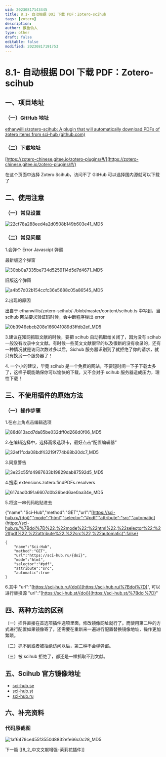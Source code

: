```yaml
---
uid: 20230817143445
title: 8.1- 自动根据 DOI 下载 PDF：Zotero-scihub
tags: [zotero]
description: 
author: 摸鱼仙人
type: other
draft: false
editable: false
modified: 20230817191753
---
```


# 8.1- 自动根据 DOI 下载 PDF：Zotero-scihub

## 一、项目地址

### （一）GitHub 地址

[ethanwillis/zotero-scihub: A plugin that will automatically download PDFs of zotero items from sci-hub (github.com)](https://github.com/ethanwillis/zotero-scihub)

### （二）下载地址

[https://zotero-chinese.gitee.io/zotero-plugins/#/](https://zotero-chinese.gitee.io/zotero-plugins/#/)

在这个页面中选择 Zotero Scihub，访问不了 GitHub 可以选择国内源就可以下载了

## 二、使用注意

### （一）常见设置

![22cf78a288eed4a2d0508b149b603e41_MD5](https://cdn.pkmer.cn/images/202308171542003.png!pkmer)

### （二）常见问题

1.会弹个 Error Javascipt 弹窗

最新版这个弹窗

![30bb0a7335be734d5259114d5d7d4671_MD5](https://cdn.pkmer.cn/images/202308171542004.png!pkmer)

旧版这个弹窗

![a4b57d02b154ccfc36e5688c05a86545_MD5](https://cdn.pkmer.cn/images/202308171542005.png!pkmer)

2.出现的原因

出自于 ethanwillis/zotero-scihub/-/blob/master/content/scihub.ts 中写到，当 scihub 网站要求验证码时候，会中断程序弹出 error

![0b3946ebcb208e166041089d3ffdb2ef_MD5](https://cdn.pkmer.cn/images/202308171542006.png!pkmer)

3.建议在知网抓取文献的时候，要把 scihub 自动抓取给关闭了，因为没有 scihub 一般没有收录中文文献。有时候一些英文文献很早的以及很新的没有收录的，还有一种情况就是访问次数过多以后，Sichub 服务器识别到了就拒绝了你的请求，就只有换另一个服务器了！

4\. 一个小的建议，毕竟 scihub 是一个免费的网站，不要短时间一下子下载太多了，这样子既能确保你可以愉快的下载，又不会对于 scihub 服务器造成压力，理性下载！

## 三、不使用插件的原始方法

### （一）操作步骤

1.在右上角点击编辑选项

![88d813acd7da85be032dff0d268d0f06_MD5](https://cdn.pkmer.cn/images/202308171542007.png!pkmer)

2.在编辑选择中，选择高级选项卡，最好点击“配置编辑器”

![32ef1fcda08bdf43219f774b68b30dc7_MD5](https://cdn.pkmer.cn/images/202308171542008.png!pkmer)

3.同意警告

![3e23c55fd4987633b19829dab87592d5_MD5](https://cdn.pkmer.cn/images/202308171542009.png!pkmer)

4.搜索 extensions.zotero.findPDFs.resolvers

![617dad0d91a6607d0b36bed6ae0aa34e_MD5](https://cdn.pkmer.cn/images/202308171542010.png!pkmer)

5.将这一串代码粘贴进去

{"name":"Sci-Hub","method":"GET","url":"[https://sci-hub.ru/{doi}","mode":"html","selector":"#pdf","attribute":"src","automatic](https://sci-hub.ru/%7Bdoi%7D%22,%22mode%22:%22html%22,%22selector%22:%22#pdf%22,%22attribute%22:%22src%22,%22automatic)":false}

```
{
    "name":"Sci-Hub",
    "method":"GET",
    "url":"https://sci-hub.ru/{doi}",
    "mode":"html",
    "selector":"#pdf",
    "attribute":"src",
    "automatic":true
}

```

6.其中 "url":"[https://sci-hub.ru/{doi}](https://sci-hub.ru/%7Bdoi%7D)", 可以进行替换源 "url":"[https://sci-hub.st/{doi}](https://sci-hub.st/%7Bdoi%7D)"

## 四、两种方法的区别

（一）插件直接在首选项插件选项里面，修改镜像网址就行了。而使用第二种的方式进行配置如果镜像寄了，还需要在重新来一遍进行配置替换镜像地址，操作更加繁琐。

（二）抓不到或者被拒绝访问以后，第二种不会弹弹窗。

（三）被 scihub 拒绝了，都还是一样抓取不到文献。

## 五、Scihub 官方镜像地址

- [sci-hub.se](https://sci-hub.se/)
- [sci-hub.st](https://sci-hub.st/)
- [sci-hub.ru](https://sci-hub.ru/)

## 六、补充资料

### 代码原截图

![1af6479ce455f3550d8832efe66c0c28_MD5](https://cdn.pkmer.cn/images/202308171542011.png!pkmer)

下一篇 [[8_2_中文文献增强-茉莉花插件]]